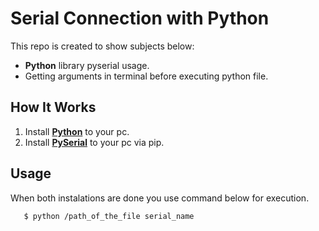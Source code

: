 # Serial Connection with Python

This repo is created to show subjects below:

* **Python** library pyserial usage.
* Getting arguments in terminal before executing python file.

[Python]: https://www.python.org/
[PySerial]: https://pypi.org/project/pyserial/

## How It Works

1. Install **[Python]** to your pc.
2. Install **[PySerial]** to your pc via pip.


## Usage
When both instalations are done you use command below for execution.

 ```sh
    $ python /path_of_the_file serial_name
 ```
